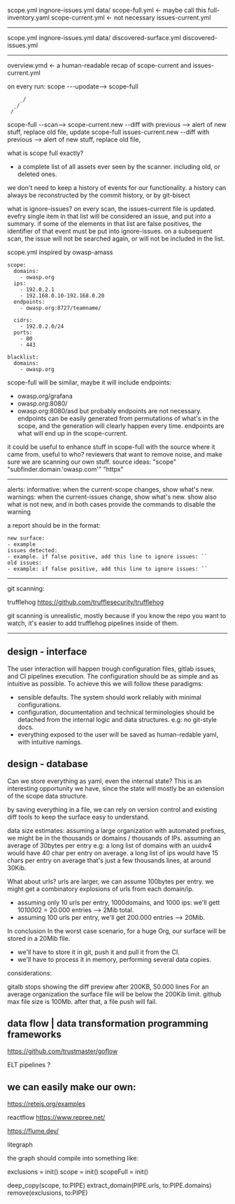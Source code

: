 
scope.yml
ingnore-issues.yml
data/
    scope-full.yml <- maybe call this full-inventory.yaml
    scope-current.yml <- not necessary
    issues-current.yml


---

scope.yml
ingnore-issues.yml
data/
    discovered-surface.yml
    discovered-issues.yml

---

overview.ymd <- a human-readable recap of scope-current and issues-current.yml

on every run:
scope ---upodate--> scope-full

        _/
      _/
     /

scope-full --scan--> scope-current.new   --diff with previous --> alert of new stuff, replace old file, update scope-full
                     issues-current.new  --diff with previous --> alert of new stuff, replace old file,


what is scope full exactly?
- a complete list of all assets ever seen by the scanner. including old, or deleted ones.

we don't need to keep a history of events for our functionality.
a history can always be reconstructed by the commit history, or 
by git-bisect

what is ignore-issues?
on every scan, the issues-current file is updated.
evefry single item in that list will be considered an issue, and put into a summary.
if some of the elements in that list are false positives, the identifier of that 
event must be put into ignore-issues.
on a subsequent scan, the issue will not be searched again, or will not be included in the list.


scope.yml
inspired by owasp-amass

```
scope:
  domains:
    - owasp.org
  ips:
    - 192.0.2.1
    - 192.168.0.10-192.168.0.20
  endpoints:
    - owasp.org:8727/teamname/

  cidrs:
    - 192.0.2.0/24
  ports:
    - 80
    - 443

blacklist:
  domains:
    - owasp.org

```

scope-full will be similar, maybe it will include endpoints:
- owasp.org/grafana
- owasp.org:8080/
- owasp.org:8080/asd
but probably endpoints are not necessary.
endpoints can be easily generated from permutations of what's in the scope, and the generation will 
clearly happen every time.
endpoints are what will end up in the scope-current.

it could be useful to enhance stuff in scope-full with the source where it came from.
useful to who? reviewers that want to remove noise, and make sure we are scanning our own stuff.
source ideas:
"scope"
"subfinder.domain.'owasp.com'"
"httpx"


---

alerts:
informative: when the current-scope changes, show what's new.
warnings: when the current-issues change, show what's new. show also what is not new, and 
          in both cases provide the commands to disable the warning

a report should be in the format:

    new surface: 
    - example
    issues detected:
    - example. if false positive, add this line to ignore issues: ``
    old issues:
    - example: if false positive, add this line to ignore issues: ``



---

git scanning:

trufflehog
https://github.com/trufflesecurity/trufflehog

git scanning is unrealistic, mostly because if you know the repo you want to watch,
it's easier to add trufflehog pipelines inside of them.


---

## design - interface

The user interaction will happen trough configuration files, gitlab issues, and CI pipelines execution.
The configuration should be as simple and as intuitive as possible. To achieve this we will 
follow these paradigms:
- sensible defaults. The system should work reliably with minimal configurations.
- configuration, documentation and technical terminologies should be detached from the internal 
  logic and data structures. e.g: no git-style docs.
- everything exposed to the user will be saved as human-redable yaml, with intuitive namings.

## design - database

Can we store everything as yaml, even the internal state?
This is an interesting opportunity we have, since the state
will mostly be an extension of the scope data structure.

by saving everything in a file, we can rely on version control and existing diff tools to keep 
the surface easy to understand.

data size estimates:
assuming a large organization with automated prefixes,
we might be in the thousands or domains / thousands of IPs.
assuming an average of 30bytes per entry
    e.g:
    a long list of domains with an uuidv4 would have 40 char per entry on average.
    a long list of ips would have 15 chars per entry on average
that's just a few thousands lines, at around 30Kib. 

What about urls? 
urls are larger, we can assume 100bytes per entry.
we might get a combinatory explosions of urls from each domain/ip.
- assuming only 10 urls per entry, 1000domains, and 1000 ips:
we'll gett 10*1000*2 = 20.000 entries --> 2Mib total.
- assuming 100 urls per entry, we'll get 200.000 entries --> 20Mib.

In conclusion
In the worst case scenario, for a huge Org, our surface will be stored in a 20Mib file.
- we'll have to store it in git, push it and pull it from the CI.
- we'll have to process it in memory, performing several data copies.

considerations:

gitalb stops showing the diff preview after 200KB, 50.000 lines
For an average organization the surface file will be below the 200Kib limit.
github max file size is 100Mb. after that, a file push will fail.




## data flow | data transformation programming frameworks

https://github.com/trustmaster/goflow

ELT pipelines ?

## we can easily make our own:
https://retejs.org/examples

reactflow
    https://www.repree.net/

https://flume.dev/

litegraph

the graph should compile into something like:

exclusions = init()
scope = init()
scopeFull = init()

deep_copy(scope, to:PIPE)
extract_domain(PIPE.urls, to:PIPE.domains)
remove(exclusions, to:PIPE)








